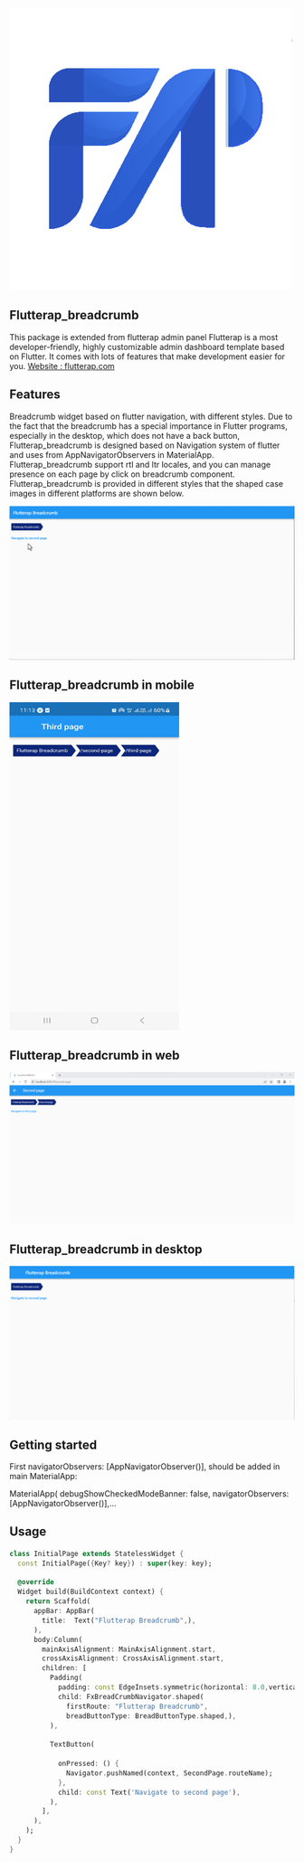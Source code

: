 
![](assets/images/flutterap_logo.png)

## Flutterap_breadcrumb
This package is extended from flutterap admin panel
Flutterap is a most developer-friendly, highly customizable admin dashboard template based on Flutter.
It comes with lots of features that make development easier for you.
<a href="https://flutterap.com" rel="nofollow">Website : flutterap.com</a>

## Features

Breadcrumb widget based on flutter navigation, with different styles.
Due to the fact that the breadcrumb has a special importance in Flutter programs, especially in the desktop, which does not have a back button, 
Flutterap_breadcrumb is designed based on Navigation system of flutter and uses from AppNavigatorObservers in MaterialApp.
Flutterap_breadcrumb support rtl and ltr locales, and you can manage presence on each page by click on breadcrumb component.
Flutterap_breadcrumb is provided in different styles that the shaped case images in different platforms are shown below.


![](assets/gifs/breadcrumb.gif)

## Flutterap_breadcrumb in mobile
<img height="580" src="https://github.com/flutterap59/flutterap_breadcrumb/raw/master/assets/images/breadcrumb_mobile.jpg" width="300"/>

## Flutterap_breadcrumb in web
![](assets/images/breadcrumb_web.png)

## Flutterap_breadcrumb in desktop
![](assets/images/breadcrumb_desktop.png)

## Getting started


First navigatorObservers: [AppNavigatorObserver()], should be added in  main MaterialApp:

MaterialApp(
debugShowCheckedModeBanner: false,
navigatorObservers: [AppNavigatorObserver()],...

## Usage


```dart
class InitialPage extends StatelessWidget {
  const InitialPage({Key? key}) : super(key: key);

  @override
  Widget build(BuildContext context) {
    return Scaffold(
      appBar: AppBar(
        title:  Text("Flutterap Breadcrumb",),
      ),
      body:Column(
        mainAxisAlignment: MainAxisAlignment.start,
        crossAxisAlignment: CrossAxisAlignment.start,
        children: [
          Padding(
            padding: const EdgeInsets.symmetric(horizontal: 8.0,vertical: 20),
            child: FxBreadCrumbNavigator.shaped(
              firstRoute: "Flutterap Breadcrumb",
              breadButtonType: BreadButtonType.shaped,),
          ),

          TextButton(

            onPressed: () {
              Navigator.pushNamed(context, SecondPage.routeName);
            },
            child: const Text('Navigate to second page'),
          ),
        ],
      ),
    );
  }
}

```






